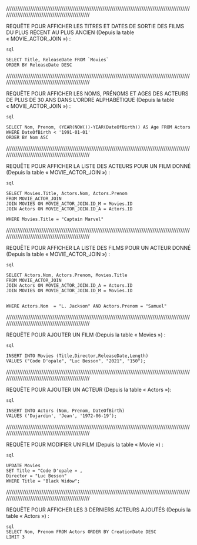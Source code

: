 ////////////////////////////////////////////////////////////////////////////////////////////////////////////////////////////////////////////////


REQUÊTE POUR AFFICHER LES TITRES ET DATES DE SORTIE DES FILMS DU PLUS RÉCENT AU PLUS ANCIEN (Depuis la table « MOVIE_ACTOR_JOIN ») : 

```
sql

SELECT Title, ReleaseDate FROM `Movies` 
ORDER BY ReleaseDate DESC
```

////////////////////////////////////////////////////////////////////////////////////////////////////////////////////////////////////////////////


REQUÊTE POUR AFFICHER LES NOMS, PRÉNOMS ET AGES DES ACTEURS DE PLUS DE 30 ANS DANS L’ORDRE ALPHABÉTIQUE (Depuis la table « MOVIE_ACTOR_JOIN ») :

```
sql

SELECT Nom, Prenom, (YEAR(NOW())-YEAR(DateOfBirth)) AS Age FROM Actors WHERE DateOfBirth < '1991-01-01'
ORDER BY Nom ASC
```

////////////////////////////////////////////////////////////////////////////////////////////////////////////////////////////////////////////////


REQUÊTE POUR AFFICHER LA LISTE DES ACTEURS POUR UN FILM DONNÉ (Depuis la table « MOVIE_ACTOR_JOIN ») :

```
sql

SELECT Movies.Title, Actors.Nom, Actors.Prenom
FROM MOVIE_ACTOR_JOIN 
JOIN MOVIES ON MOVIE_ACTOR_JOIN.ID_M = Movies.ID
JOIN Actors ON MOVIE_ACTOR_JOIN.ID_A = Actors.ID

WHERE Movies.Title = "Captain Marvel"
```

////////////////////////////////////////////////////////////////////////////////////////////////////////////////////////////////////////////////


REQUÊTE POUR AFFICHER LA LISTE DES FILMS POUR UN ACTEUR DONNÉ (Depuis la table « MOVIE_ACTOR_JOIN ») :

```
sql

SELECT Actors.Nom, Actors.Prenom, Movies.Title
FROM MOVIE_ACTOR_JOIN 
JOIN Actors ON MOVIE_ACTOR_JOIN.ID_A = Actors.ID
JOIN MOVIES ON MOVIE_ACTOR_JOIN.ID_M = Movies.ID


WHERE Actors.Nom  = "L. Jackson" AND Actors.Prenom = "Samuel"
```

////////////////////////////////////////////////////////////////////////////////////////////////////////////////////////////////////////////////


REQUÊTE POUR AJOUTER UN FILM (Depuis la table « Movies ») :

```
sql

INSERT INTO Movies (Title,Director,ReleaseDate,Length)
VALUES ("Code D'opale", "Luc Besson", "2021", "150");
```

////////////////////////////////////////////////////////////////////////////////////////////////////////////////////////////////////////////////


REQUÊTE POUR AJOUTER UN ACTEUR (Depuis la table « Actors »):

```
sql

INSERT INTO Actors (Nom, Prenom, DateOfBirth)
VALUES ('Dujardin', 'Jean', '1972-06-19’);
```

////////////////////////////////////////////////////////////////////////////////////////////////////////////////////////////////////////////////


REQUÊTE POUR MODIFIER UN FILM (Depuis la table « Movie ») :

```
sql

UPDATE Movies
SET Title = "Code D'opale » ,
Director = "Luc Besson"
WHERE Title = "Black Widow";
```

////////////////////////////////////////////////////////////////////////////////////////////////////////////////////////////////////////////////


REQUÊTE POUR AFFICHER LES 3 DERNIERS ACTEURS AJOUTÉS (Depuis la table « Actors ») : 

```
sql
SELECT Nom, Prenom FROM Actors ORDER BY CreationDate DESC
LIMIT 3
```
